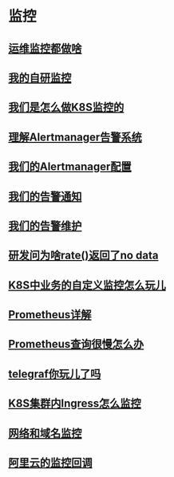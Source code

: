 # 监控

## [运维监控都做啥](./监控概述.md)

## [我的自研监控](./自研监控.md)

## [我们是怎么做K8S监控的](./K8S监控.md)

## [理解Alertmanager告警系统](./Alertmanager告警系统.md)

## [我们的Alertmanager配置](./alertmanager配置.md)

## [我们的告警通知](./alertmanager_webhook.md)

## [我们的告警维护](./silence.md)

## [研发问为啥rate()返回了no data](./promql_rate.md)

## [K8S中业务的自定义监控怎么玩儿](./K8S自定义监控.md)

## [Prometheus详解](./Prometheus详解.md)

## [Prometheus查询很慢怎么办](./prometheus_cache.md)

## [telegraf你玩儿了吗](./telegraf.md)

## [K8S集群内Ingress怎么监控](./ingress.md)

## [网络和域名监控](./blackbox.md)

## [阿里云的监控回调](./callback.md)